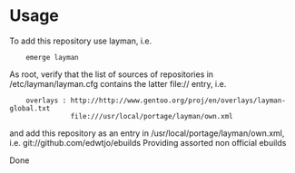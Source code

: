 # Usage

To add this repository use layman, i.e.

        emerge layman

As root, verify that the list of sources of repositories in /etc/layman/layman.cfg
contains the latter file:// entry, i.e.

        overlays : http://http://www.gentoo.org/proj/en/overlays/layman-global.txt
                   file:///usr/local/portage/layman/own.xml

and add this repository as an entry in /usr/local/portage/layman/own.xml, i.e.
        <overlay contact="e __at__ cube2 __dot__ se" name="edwtjo-ebuilds" src="git://github.com/edwtjo/ebuilds" status="unofficial" type="git">
        <link>git://github.com/edwtjo/ebuilds</link>
        <description>Providing assorted non official ebuilds</description>
        </overlay>

Done
